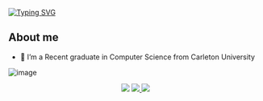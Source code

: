 [![Typing SVG](https://readme-typing-svg.demolab.com?font=Montserrat&weight=800&size=24&pause=1000&color=FFFFFF&random=false&width=435&lines=Hello+there+%F0%9F%91%8B%2C+I'm+Ege+Karabacak+%F0%9F%91%A8%E2%80%8D%F0%9F%92%BB)](https://git.io/typing-svg)

## About me
- 👀 I’m a Recent graduate in Computer Science from Carleton University
  
![image](https://img.shields.io/badge/SvelteKit-FF3E00?style=for-the-badge&logo=Svelte&logoColor=white)
<div align="center"> 
		<img src="(https://img.shields.io/badge/SvelteKit-FF3E00?style=for-the-badge&logo=Svelte&logoColor=white" />
	  <a href="https://linkedin.com/in/pedro-sales-muniz" target="_blank">
		<img src="https://img.shields.io/badge/LinkedIn-0077B5?style=for-the-badge&logo=linkedin&logoColor=white" target="_blank" />
	  </a>
	  <a href="https://ege-karabacak.com" target="_blank">
		 <img src="https://img.shields.io/badge/Portfolio-FF5722?style=for-the-badge&logo=todoist&logoColor=white" target="_blank" />
	  </a>
</div>
<!---
EgeKarabacak/EgeKarabacak is a ✨ special ✨ repository because its `README.md` (this file) appears on your GitHub profile.
You can click the Preview link to take a look at your changes.
--->
